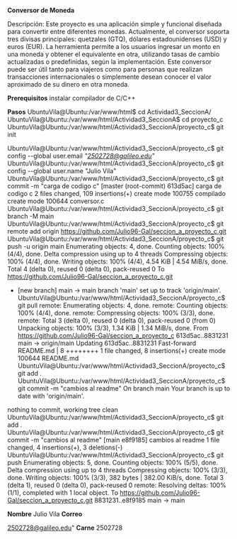 **Conversor de Moneda**

Descripción:
Este proyecto es una aplicación simple y funcional diseñada para convertir entre diferentes monedas. Actualmente, el conversor soporta tres divisas principales: quetzales (GTQ), dólares estadounidenses (USD) y euros (EUR). La herramienta permite a los usuarios ingresar un monto en una moneda y obtener el equivalente en otra, utilizando tasas de cambio actualizadas o predefinidas, según la implementación. 
Este conversor puede ser útil tanto para viajeros como para personas que realizan transacciones internacionales o simplemente desean conocer el valor aproximado de su dinero en otra moneda.


**Prerequisitos**
instalar compilador de C/C++

**Pasos**
UbuntuVila@Ubuntu:/var/www/html$ cd Actividad3_SeccionA/
UbuntuVila@Ubuntu:/var/www/html/Actividad3_SeccionA$ cd proyecto_c
UbuntuVila@Ubuntu:/var/www/html/Actividad3_SeccionA/proyecto_c$ git init

UbuntuVila@Ubuntu:/var/www/html/Actividad3_SeccionA/proyecto_c$ git config --global user.email _"2502728@galileo.edu"_
UbuntuVila@Ubuntu:/var/www/html/Actividad3_SeccionA/proyecto_c$ git config --global user.name "Julio Vila"
UbuntuVila@Ubuntu:/var/www/html/Actividad3_SeccionA/proyecto_c$ git commit -m "carga de codigo c"
[master (root-commit) 613d5ac] carga de codigo c
 2 files changed, 109 insertions(+)
 create mode 100755 compilado
 create mode 100644 conversor.c
UbuntuVila@Ubuntu:/var/www/html/Actividad3_SeccionA/proyecto_c$ git branch -M main
UbuntuVila@Ubuntu:/var/www/html/Actividad3_SeccionA/proyecto_c$ git remote add origin https://github.com/Julio96-Gal/seccion_a_proyecto_c.git
UbuntuVila@Ubuntu:/var/www/html/Actividad3_SeccionA/proyecto_c$ git push -u origin main
Enumerating objects: 4, done.
Counting objects: 100% (4/4), done.
Delta compression using up to 4 threads
Compressing objects: 100% (4/4), done.
Writing objects: 100% (4/4), 4.54 KiB | 4.54 MiB/s, done.
Total 4 (delta 0), reused 0 (delta 0), pack-reused 0
To https://github.com/Julio96-Gal/seccion_a_proyecto_c.git
 * [new branch]      main -> main
branch 'main' set up to track 'origin/main'.
UbuntuVila@Ubuntu:/var/www/html/Actividad3_SeccionA/proyecto_c$ git pull
remote: Enumerating objects: 4, done.
remote: Counting objects: 100% (4/4), done.
remote: Compressing objects: 100% (3/3), done.
remote: Total 3 (delta 0), reused 0 (delta 0), pack-reused 0 (from 0)
Unpacking objects: 100% (3/3), 1.34 KiB | 1.34 MiB/s, done.
From https://github.com/Julio96-Gal/seccion_a_proyecto_c
   613d5ac..8831231  main       -> origin/main
Updating 613d5ac..8831231
Fast-forward
 README.md | 8 ++++++++
 1 file changed, 8 insertions(+)
 create mode 100644 README.md
UbuntuVila@Ubuntu:/var/www/html/Actividad3_SeccionA/proyecto_c$ git add .
UbuntuVila@Ubuntu:/var/www/html/Actividad3_SeccionA/proyecto_c$ git commit -m "cambios al readme"
On branch main
Your branch is up to date with 'origin/main'.

nothing to commit, working tree clean
UbuntuVila@Ubuntu:/var/www/html/Actividad3_SeccionA/proyecto_c$ git add . 
UbuntuVila@Ubuntu:/var/www/html/Actividad3_SeccionA/proyecto_c$ git commit -m "cambios al readme"
[main e8f9185] cambios al readme
 1 file changed, 4 insertions(+), 3 deletions(-)
UbuntuVila@Ubuntu:/var/www/html/Actividad3_SeccionA/proyecto_c$ git push
Enumerating objects: 5, done.
Counting objects: 100% (5/5), done.
Delta compression using up to 4 threads
Compressing objects: 100% (3/3), done.
Writing objects: 100% (3/3), 382 bytes | 382.00 KiB/s, done.
Total 3 (delta 1), reused 0 (delta 0), pack-reused 0
remote: Resolving deltas: 100% (1/1), completed with 1 local object.
To https://github.com/Julio96-Gal/seccion_a_proyecto_c.git
   8831231..e8f9185  main -> main

**Nombre**
Julio Vila 
**Correo**

2502728@galileo.edu"
**Carne**
2502728
